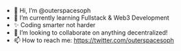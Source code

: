 - 👋 Hi, I’m @outerspacesoph
- 🌱 I’m currently learning Fullstack & Web3 Development
- ✨ Coding smarter not harder
- 💞️ I’m looking to collaborate on anything decentralized!
- 📫 How to reach me: https://twitter.com/outerspacesoph

<!---
outerspacesoph/outerspacesoph is a ✨ special ✨ repository because its `README.md` (this file) appears on your GitHub profile.
You can click the Preview link to take a look at your changes.
--->

